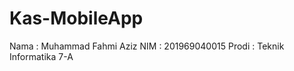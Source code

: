 # Kas-MobileApp
Nama    : Muhammad Fahmi Aziz
NIM     : 201969040015
Prodi   : Teknik Informatika 7-A
